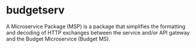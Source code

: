# budgetserv

A Microservice Package (MSP) is a package that simplifies the formatting
and decoding of HTTP exchanges between the service and/or API gateway 
and the Budget Microservice (Budget MS).
